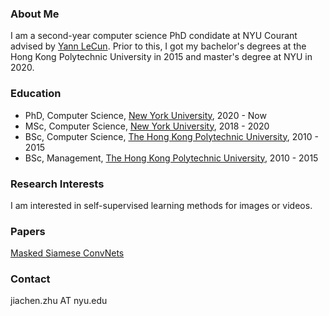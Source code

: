 ### About Me
I am a second-year computer science PhD condidate at NYU Courant advised by [Yann LeCun](http://yann.lecun.com/). Prior to this, I got my bachelor's degrees at the Hong Kong Polytechnic University in 2015 and master's degree at NYU in 2020.

### Education
- PhD, Computer Science, [New York University](https://cs.nyu.edu/home/index.html), 2020 - Now
- MSc, Computer Science, [New York University](https://cs.nyu.edu/home/index.html), 2018 - 2020
- BSc, Computer Science, [The Hong Kong Polytechnic University](https://www.comp.polyu.edu.hk/), 2010 - 2015
- BSc, Management, [The Hong Kong Polytechnic University](https://mm.polyu.edu.hk/), 2010 - 2015

### Research Interests
I am interested in self-supervised learning methods for images or videos.

### Papers
[Masked Siamese ConvNets](https://arxiv.org/abs/2206.07700)

### Contact
jiachen.zhu AT nyu.edu

